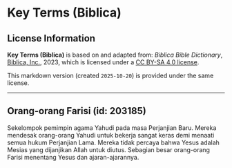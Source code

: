 # Key Terms (Biblica)

## License Information

**Key Terms (Biblica)** is based on and adapted from: _Biblica Bible Dictionary_, [Biblica, Inc.](https://www.biblica.com/), 2023, which is licensed under a [CC BY-SA 4.0 license](https://creativecommons.org/licenses/by-sa/4.0/legalcode.en).

This markdown version (created `2025-10-20`) is provided under the same license.



--------------------------------

## Orang-orang Farisi (id: 203185)

Sekelompok pemimpin agama Yahudi pada masa Perjanjian Baru. Mereka mendesak orang\-orang Yahudi untuk bekerja sangat keras demi menaati semua hukum Perjanjian Lama. Mereka tidak percaya bahwa Yesus adalah Mesias yang dijanjikan Allah untuk diutus. Sebagian besar orang\-orang Farisi menentang Yesus dan ajaran\-ajarannya.


